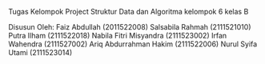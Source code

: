 Tugas Kelompok Project Struktur Data dan Algoritma kelompok 6 kelas B

Disusun Oleh: 
Faiz Abdullah (2011522008) 
Salsabila Rahmah (2111521010) 
Putra Ilham (2111522018) 
Nabila Fitri Misyandra (2111523002) 
Irfan Wahendra (2111527002) 
Ariq Abdurrahman Hakim (2111522006) 
Nurul Syifa Utami (2111523014) 
